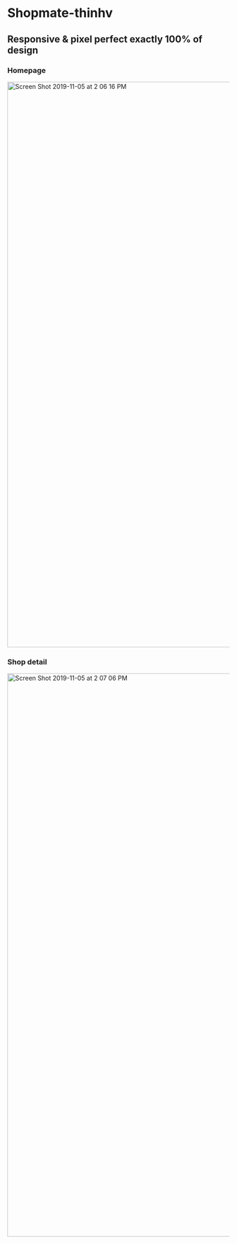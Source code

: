 # Shopmate-thinhv
## Responsive & pixel perfect exactly 100% of design
### Homepage 
<img width="1280" alt="Screen Shot 2019-11-05 at 2 06 16 PM" src="https://user-images.githubusercontent.com/48504790/68250549-f977b680-ffd5-11e9-9025-439b67a8c98d.png">

### Shop detail
<img width="1275" alt="Screen Shot 2019-11-05 at 2 07 06 PM" src="https://user-images.githubusercontent.com/48504790/68250677-3fcd1580-ffd6-11e9-900e-4c40d0758039.png">
